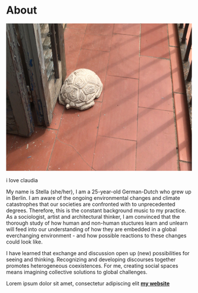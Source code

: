 # About

![](../images/about/me.jpg)

i love claudia


My name is Stella (she/her), I am a 25-year-old German-Dutch who grew up in Berlin. I am aware of the ongoing environmental changes and climate catastrophes that our societies are confronted with to unprecedented degrees. Therefore, this is the constant background music to my practice.
As a sociologist, artist and architectural thinker, I am convinced that the thorough study of how human and non-human stuctures learn and unlearn will feed into our understanding of how they are embedded in a global everchanging environment - and how possible reactions to these changes could look like.

I have learned that exchange and discussion open up (new) possibilities for seeing and thinking. Recognizing and developing discourses
together promotes heterogeneous coexistences. For me, creating social spaces means imagining collective solutions to global challenges.

Lorem ipsum dolor sit amet, consectetur adipiscing elit **[my website](https://community.emergentfutures.io/courses/5566525/content)**
